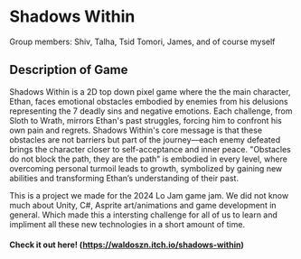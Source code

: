 # Shadows Within
Group members: Shiv, Talha, Tsid Tomori, James, and of course myself
## Description of Game
Shadows Within is a 2D top down pixel game where the the main character, Ethan, faces emotional obstacles embodied by enemies from his delusions representing the 7 deadly sins and negative emotions. Each challenge, from Sloth to Wrath, mirrors Ethan's past struggles, forcing him to confront his own pain and regrets. Shadows Within's core message is that these obstacles are not barriers but part of the journey—each enemy defeated brings the character closer to self-acceptance and inner peace. "Obstacles do not block the path, they are the path" is embodied in every level, where overcoming personal turmoil leads to growth, symbolized by gaining new abilities and transforming Ethan’s understanding of their past.

This is a project we made for the 2024 Lo Jam game jam. We did not know much about Unity, C#, Asprite art/animations and game development in general. Which made this a intersting challenge for all of us to learn and impliment all these new technologies in a short amount of time. 

#### Check it out here! (https://waldoszn.itch.io/shadows-within)
